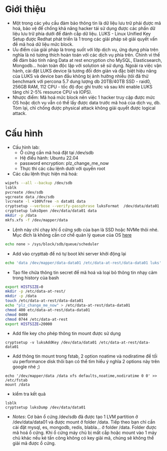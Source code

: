 # Giới thiệu
- Một trong các yêu cầu đảm bảo thông tin là dữ liệu lưu trữ phải được mã hoá, bảo vệ để chống khả năng hacker tái sử dụng được các phần dữ liệu lưu trữ phía dưới để đánh cắp dữ liệu. LUKS - Linux Unified Key Setup được Redhat phát triển là 1 trong các giải pháp sẽ giải quyết vấn đề mã hoá dữ liệu mức block. 
- Ưu điểm của giải pháp là trong suốt với lớp dịch vụ, ứng dụng phía trên nghĩa là nó tương thích hoàn toán với các dịch vụ phía trên. Chính vì thế để đảm bảo tính năng Data at rest encryption cho MySQL, Elasticsearch, Mongodb... hoàn toàn độc lập với solution sẽ sử dụng. Ngoài ra việc vận hành, cài đặt LUKS device là tương đối đơn giản và đặc biệt hiệu năng của LUKS và device ban đầu không bị ảnh hưởng nhiều (tôi đã thử benchmark với percona 5.7 dung lượng db 20TB/40TB SSD - raid0, 256GB RAM, 112 CPU - tốc độ đọc ghi trước và sau khi enable LUKS tăng chỉ 2-5% resource CPU và IOPS).
- Nhược điểm: Mã hoá mức block nên việc 1 hacker truy cập được mức OS hoặc dịch vụ vẫn có thể lấy được data trước mã hoá của dịch vụ, db. Tóm lại, chỉ chống được physical attack không giải quyết được logical attack.
# Cấu hình
- Cấu hình lab:
  - Ổ cứng cần mã hoá đặt tại /dev/sdb 
  - Hệ điều hành: Ubuntu 22.04
  - password encryption: plz_change_me_now
  - Thực thi các câu lệnh dưới với quyền root
- Các câu lệnh thực hiện mã hoá:
```sh
wipefs --all --backup /dev/sdb
lsblk
pvcreate /dev/sdb
vgcreate data /dev/sdb
lvcreate -l +100%free -n data01 data
cryptsetup --verbose --verify-passphrase luksFormat  /dev/data/data01
cryptsetup luksOpen /dev/data/data01 data
mkdir -p /data
mkfs.xfs -f /dev/mapper/data
```
- Lệnh này chỉ chạy khi ổ cứng sdb của bạn là SSD hoặc NVMe thôi nhé. Mục đích là không cần cơ chế quản lý queue của OS [here](https://www.cloudbees.com/blog/linux-io-scheduler-tuning)
```sh
echo none > /sys/block/sdb/queue/scheduler
```
- Add vào crypttab để nó tự boot khi server khởi động lại
```sh
echo 'data /dev/mapper/data-data01 /etc/data-at-rest/data-data01 luks' >> /etc/crypttab
```
- Tạo file chứa thông tin secret để mã hoá và loại bỏ thông tin nhạy cảm trong history của bash
```sh
export HISTSIZE=0
mkdir -p /etc/data-at-rest/
mkdir -p /data
touch /etc/data-at-rest/data-data01
echo "plz_change_me_now" > /etc/data-at-rest/data-data01
chmod 400 etc/data-at-rest/data-data01
chmod 0400 
chmod 0744 /etc/data-at-rest
export HISTSIZE=20000
```
- Add file key cho phép thông tin mount được sử dụng
```shell
cryptsetup -v luksAddKey /dev/data/data01 /etc/data-at-rest/data-data01
```
- Add thông tin mount trong fstab, 2 option noatime và nodiratime để tối ưu performance disk thôi bạn có thể tìm hiểu ý nghĩa 2 options này trên google nhé ;)
```shell
echo '/dev/mapper/data /data xfs defaults,noatime,nodiratime 0 0' >> /etc/fstab
mount /data
```
- kiểm tra kết quả
```shell
lsblk
cryptsetup luksDump /dev/data/data01
```
- *Notes*: Cơ bản ổ cứng /dev/sdb đã được tạo 1 LVM partition ở /dev/data/data01 và được mount ở folder /data. Tiếp theo bạn chỉ cần cài đặt mysql, es, mongodb, redis, blabla... ở folder /data. Folder được mã hoá ổ cứng. Khi ổ cứng máy chủ bị mất cắp hoặc mount vào 1 máy chủ khác nếu kẻ tấn công không có key giải mã, chúng sẽ không thể giải mã được ổ cứng.